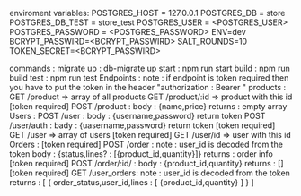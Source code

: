 enviroment variables:
    POSTGRES_HOST = 127.0.0.1
    POSTGRES_DB = store
    POSTGRES_DB_TEST = store_test
    POSTGRES_USER = <POSTGRES_USER>
    POSTGRES_PASSWORD =  <POSTGRES_PASSWORD>
    ENV=dev
    BCRYPT_PASSWIRD=<BCRYPT_PASSWIRD>
    SALT_ROUNDS=10
    TOKEN_SECRET=<BCRYPT_PASSWIRD>

commands : 
    migrate up : db-migrate up
    start : npm run start
    build : npm run build
    test : npm run test
Endpoints :
    note : if endpoint is token required then you have to put the token in the header "authorization : Bearer <token>"
    products :
        GET /product => array of all products
        GET /product/:id => product with this id
        [token required] POST /product :
            body : {name,price}
            returns : empty array
    Users : 
        POST /user :
            body : {username,password}
            return token
        POST /user/auth : 
            bady : {uasername,password}
            return token
        [token required] GET /user => array of users
        [token required] GET /user/id => user with this id
    Orders : 
        [token required] POST /order : 
            note : user_id is decoded from the token
            body : {status,lines? : [{product_id,quantity}]}
            returns : order info
        [token required] POST /order/:id/ :
            body : {product_id,quantity}
            returns : []
        [token required] GET /user_orders:
            note : user_id is decoded from the token
            returns : [
                {
                    order_status,user_id,lines : [
                        {product_id,quantity}
                    ]
                }
            ]
        